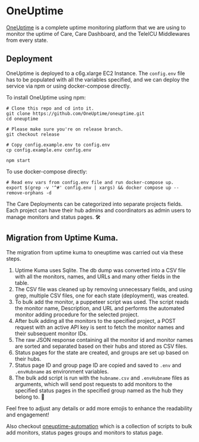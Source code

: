 # OneUptime

[OneUptime](https://oneuptime.com/) is a complete uptime monitoring platform that we are using to monitor the uptime of Care, Care Dashboard, and the TeleICU Middlewares from every state.

## Deployment

OneUptime is deployed to a c6g.xlarge EC2 Instance. The `config.env` file has to be populated with all the variables specified, and we can deploy the service via npm or using docker-compose directly.

To install OneUptime using npm:

```
# Clone this repo and cd into it.
git clone https://github.com/OneUptime/oneuptime.git
cd oneuptime

# Please make sure you're on release branch.
git checkout release

# Copy config.example.env to config.env
cp config.example.env config.env

npm start
```

To use docker-compose directly:

```
# Read env vars from config.env file and run docker-compose up.
export $(grep -v '^#' config.env | xargs) && docker compose up --remove-orphans -d
```

The Care Deployments can be categorized into separate projects fields. Each project can have their hub admins and coordinators as admin users to manage monitors and status pages. 🛠️

## Migration from Uptime Kuma.

The migration from uptime kuma to oneuptime was carried out via these steps.

1. Uptime Kuma uses Sqlite. The db dump was converted into a CSV file with all the monitors, names, and URLs and many other fields in the table.
2. The CSV file was cleaned up by removing unnecessary fields, and using grep, multiple CSV files, one for each state (deployment), was created.
3. To bulk add the monitor, a puppeteer script was used. The script reads the monitor name, Description, and URL and performs the automated monitor adding procedure for the selected project.
4. After bulk adding all the monitors to the specified project, a POST request with an active API key is sent to fetch the monitor names and their subsequent monitor IDs.
5. The raw JSON response containing all the monitor id and monitor names are sorted and separated based on their hubs and stored as CSV files.
6. Status pages for the state are created, and groups are set up based on their hubs.
7. Status page ID and group page ID are copied and saved to `.env` and `.envHubname` as environment variables.
8. The bulk add script is run with the `hubname.csv` and `.envHubname` files as arguments, which will send post requests to add monitors to the specified status pages in the specified group named as the hub they belong to. 🔄

Feel free to adjust any details or add more emojis to enhance the readability and engagement!

Also checkout [oneuptime-automation](./oneuptime-automation) which is a collection of scripts to bulk add monitors, status pages groups and monitors to status page.
